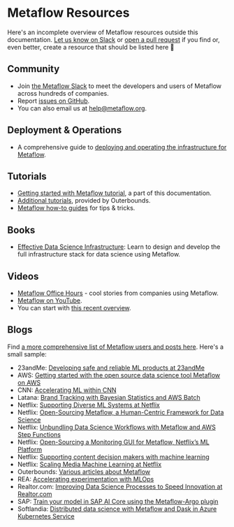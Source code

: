 
# Metaflow Resources

Here's an incomplete overview of Metaflow resources outside this documentation. [Let us
know on Slack](http://slack.outerbounds.co) or [open a pull
request](https://github.com/netflix/metaflow-docs) if you find or, even better, create a
resource that should be listed here 🤗

## Community

 - Join [the Metaflow Slack](http://slack.outerbounds.co) to meet the developers and
   users of Metaflow across hundreds of companies.
 - Report [issues on GitHub](https://github.com/netflix/metaflow/issues).
 - You can also email us at [help@metaflow.org](mailto://help@metaflow.org).

## Deployment & Operations

 - A comprehensive guide to [deploying and operating the infrastructure for
   Metaflow](https://outerbounds.com/docs/engineering-welcome/).

## Tutorials

 - [Getting started with Metaflow tutorial](/getting-started/tutorials), a part of this
   documentation.
 - [Additional tutorials](https://outerbounds.com/docs/intro-tutorial-overview/),
   provided by Outerbounds.
 - [Metaflow how-to guides](https://outerbounds.com/docs/data-science-welcome/) for tips
   & tricks.

## Books

 - [Effective Data Science
   Infrastructure](https://www.manning.com/books/effective-data-science-infrastructure):
   Learn to design and develop the full infrastructure stack for data science using
   Metaflow.

## Videos

 - [Metaflow Office Hours](https://www.youtube.com/watch?v=76k5r6s6M1Q&list=PLUsOvkBBnJBcdF7SScDIndbnkMnFOoskA) - 
   cool stories from companies using Metaflow.
 - [Metaflow on YouTube](https://www.youtube.com/results?search_query=metaflow+ml).
 - You can start with [this recent
   overview](https://www.youtube.com/watch?v=gZnhSHvhuFQ).

## Blogs

Find [a more comprehensive list of Metaflow users and posts here](https://outerbounds.com/stories/). Here's
a small sample:

 - 23andMe: [Developing safe and reliable ML products at
   23andMe](https://medium.com/23andme-engineering/machine-learning-eeee69d40736)
 - AWS: [Getting started with the open source data science tool Metaflow on
   AWS](https://aws.amazon.com/blogs/opensource/getting-started-with-the-open-source-data-science-tool-metaflow-on-aws/)
 - CNN: [Accelerating ML within
   CNN](https://medium.com/cnn-digital/accelerating-ml-within-cnn-983f6b7bd2eb)
 - Latana: [Brand Tracking with Bayesian Statistics and AWS
   Batch](https://aws.amazon.com/blogs/startups/brand-tracking-with-bayesian-statistics-and-aws-batch/)
 - Netflix: [Supporting Diverse ML Systems at Netflix](https://netflixtechblog.com/supporting-diverse-ml-systems-at-netflix-2d2e6b6d205d)
 - Netflix: [Open-Sourcing Metaflow, a Human-Centric Framework for Data
   Science](https://netflixtechblog.com/open-sourcing-metaflow-a-human-centric-framework-for-data-science-fa72e04a5d9)
 - Netflix: [Unbundling Data Science Workflows with Metaflow and AWS Step
   Functions](https://netflixtechblog.com/unbundling-data-science-workflows-with-metaflow-and-aws-step-functions-d454780c6280)
 - Netflix: [Open-Sourcing a Monitoring GUI for Metaflow, Netflix’s ML
   Platform](https://netflixtechblog.com/open-sourcing-a-monitoring-gui-for-metaflow-75ff465f0d60)
 - Netflix: [Supporting content decision makers with machine
   learning](https://netflixtechblog.com/supporting-content-decision-makers-with-machine-learning-995b7b76006f)
 - Netflix: [Scaling Media Machine Learning at
   Netflix](https://netflixtechblog.com/scaling-media-machine-learning-at-netflix-f19b400243)
 - Outerbounds: [Various articles about Metaflow](https://outerbounds.com/blog/)
 - REA: [Accelerating experimentation with
   MLOps](https://www.rea-group.com/about-us/news-and-insights/blog/accelerating-experimentation-with-mlops/)
 - Realtor.com: [Improving Data Science Processes to Speed Innovation at
   Realtor.com](https://medium.com/realtor-com-innovation-blog/improving-data-science-processes-to-speed-innovation-at-realtor-com-b6b90fa530dc)
 - SAP: [Train your model in SAP AI Core using the Metaflow-Argo
   plugin](https://blogs.sap.com/2022/04/20/train-your-model-in-sap-ai-core-using-the-metaflow-argo-plugin/)
 - Softlandia: [Distributed data science with Metaflow and Dask in Azure Kubernetes
   Service](https://softlandia.fi/en/blog/distributed-data-science-with-metaflow-and-dask)
